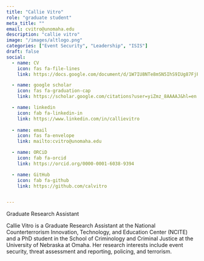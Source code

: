 ```yaml
---
title: "Callie Vitro"
role: "graduate student"
meta_title: ""
email: cvitro@unomaha.edu
description: "callie vitro"
image: "/images/altlogo.png"
categories: ["Event Security", "Leadership", "ISIS"]
draft: false
social:
  - name: CV
    icon: fas fa-file-lines
    link: https://docs.google.com/document/d/1W7IU8NTe8mSN5IhS9IUg87FjPRid0h_9/edit

  - name: google scholar
    icon: fas fa-graduation-cap
    link: https://scholar.google.com/citations?user=yiZmz_8AAAAJ&hl=en

  - name: linkedin
    icon: fab fa-linkedin-in
    link: https://www.linkedin.com/in/callievitro
  
  - name: email
    icon: fas fa-envelope
    link: mailto:cvitro@unomaha.edu

  - name: ORCiD
    icon: fab fa-orcid
    link: https://orcid.org/0000-0001-6038-9394

  - name: GitHub
    icon: fab fa-github
    link: https://github.com/calvitro


---
```

Graduate Research Assistant

<!--more-->

Callie Vitro is a Graduate Research Assistant at the National Counterterrorism Innovation, Technology, and Education Center (NCITE) and a PhD student in the School of Criminology and Criminal Justice at the University of Nebraska at Omaha. Her research interests include event security, threat assessment and reporting, policing, and terrorism.